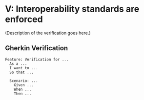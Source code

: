 # V: Interoperability standards are enforced

(Description of the verification goes here.)

## Gherkin Verification

```gherkin
Feature: Verification for ...
  As a ...
  I want to ...
  So that ...

  Scenario: ...
    Given ...
    When ...
    Then ...
```
